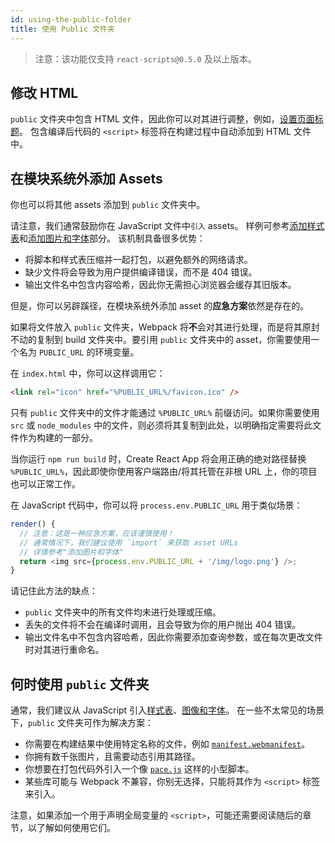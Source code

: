 ```yaml
---
id: using-the-public-folder
title: 使用 Public 文件夹
---
```


> 注意：该功能仅支持 `react-scripts@0.5.0` 及以上版本。

## 修改 HTML

`public` 文件夹中包含 HTML 文件，因此你可以对其进行调整，例如，[设置页面标题](title-and-meta-tags.md)。
包含编译后代码的 `<script>` 标签将在构建过程中自动添加到 HTML 文件中。

## 在模块系统外添加 Assets

你也可以将其他 assets 添加到 `public` 文件夹中。

请注意，我们通常鼓励你在 JavaScript 文件中`引入` assets。
样例可参考[添加样式表](adding-a-stylesheet.md)和[添加图片和字体](adding-images-fonts-and-files.md)部分。
该机制具备很多优势：

- 将脚本和样式表压缩并一起打包，以避免额外的网络请求。
- 缺少文件将会导致为用户提供编译错误，而不是 404 错误。
- 输出文件名中包含内容哈希，因此你无需担心浏览器会缓存其旧版本。

但是，你可以另辟蹊径，在模块系统外添加 asset 的**应急方案**依然是存在的。

如果将文件放入 `public` 文件夹，Webpack 将**不**会对其进行处理，而是将其原封不动的复制到 build 文件夹中。要引用 `public` 文件夹中的 asset，你需要使用一个名为 `PUBLIC_URL` 的环境变量。

在 `index.html` 中，你可以这样调用它：

```html
<link rel="icon" href="%PUBLIC_URL%/favicon.ico" />
```

只有 `public` 文件夹中的文件才能通过 `%PUBLIC_URL%` 前缀访问。如果你需要使用 `src` 或 `node_modules` 中的文件，则必须将其复制到此处，以明确指定需要将此文件作为构建的一部分。

当你运行 `npm run build` 时，Create React App 将会用正确的绝对路径替换 `%PUBLIC_URL%`，因此即使你使用客户端路由/将其托管在非根 URL 上，你的项目也可以正常工作。

在 JavaScript 代码中，你可以将 `process.env.PUBLIC_URL` 用于类似场景：

```js
render() {
  // 注意：这是一种应急方案，应该谨慎使用！
  // 通常情况下，我们建议使用 `import` 来获取 asset URLs
  // 详情参考"添加图片和字体"
  return <img src={process.env.PUBLIC_URL + '/img/logo.png'} />;
}
```

请记住此方法的缺点：

- `public` 文件夹中的所有文件均未进行处理或压缩。
- 丢失的文件将不会在编译时调用，且会导致为你的用户抛出 404 错误。
- 输出文件名中不包含内容哈希，因此你需要添加查询参数，或在每次更改文件时对其进行重命名。

## 何时使用 `public` 文件夹

通常，我们建议从 JavaScript 引入[样式表](adding-a-stylesheet.md)、[图像和字体](adding-images-fonts-and-files.md)。
在一些不太常见的场景下，`public` 文件夹可作为解决方案：

- 你需要在构建结果中使用特定名称的文件，例如 [`manifest.webmanifest`](https://developer.mozilla.org/en-US/docs/Web/Manifest)。
- 你拥有数千张图片，且需要动态引用其路径。
- 你想要在打包代码外引入一个像 [`pace.js`](https://github.hubspot.com/pace/docs/welcome/) 这样的小型脚本。
- 某些库可能与 Webpack 不兼容，你别无选择，只能将其作为 `<script>` 标签来引入。

注意，如果添加一个用于声明全局变量的 `<script>`，可能还需要阅读随后的章节，以了解如何使用它们。
